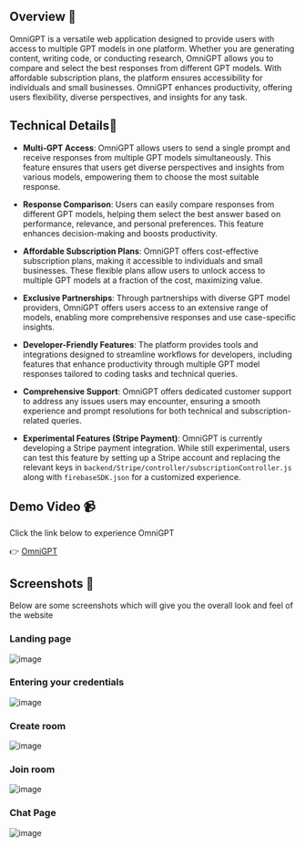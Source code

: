 ## Overview 🌟

OmniGPT is a versatile web application designed to provide users with access to multiple GPT models in one platform. Whether you are generating content, writing code, or conducting research, OmniGPT allows you to compare and select the best responses from different GPT models. With affordable subscription plans, the platform ensures accessibility for individuals and small businesses. OmniGPT enhances productivity, offering users flexibility, diverse perspectives, and insights for any task.

## Technical Details🚀
- **Multi-GPT Access**: OmniGPT allows users to send a single prompt and receive responses from multiple GPT models simultaneously. This feature ensures that users get diverse perspectives and insights from various models, empowering them to choose the most suitable response.

- **Response Comparison**: Users can easily compare responses from different GPT models, helping them select the best answer based on performance, relevance, and personal preferences. This feature enhances decision-making and boosts productivity.

- **Affordable Subscription Plans**: OmniGPT offers cost-effective subscription plans, making it accessible to individuals and small businesses. These flexible plans allow users to unlock access to multiple GPT models at a fraction of the cost, maximizing value.

- **Exclusive Partnerships**: Through partnerships with diverse GPT model providers, OmniGPT offers users access to an extensive range of models, enabling more comprehensive responses and use case-specific insights.

- **Developer-Friendly Features**: The platform provides tools and integrations designed to streamline workflows for developers, including features that enhance productivity through multiple GPT model responses tailored to coding tasks and technical queries.

- **Comprehensive Support**: OmniGPT offers dedicated customer support to address any issues users may encounter, ensuring a smooth experience and prompt resolutions for both technical and subscription-related queries.

- **Experimental Features (Stripe Payment)**: OmniGPT is currently developing a Stripe payment integration. While still experimental, users can test this feature by setting up a Stripe account and replacing the relevant keys in `backend/Stripe/controller/subscriptionController.js` along with `firebaseSDK.json` for a customized experience.

## Demo Video 📹
Click the link below to experience OmniGPT

👉 [OmniGPT](https://omnigpt-geeks.netlify.app/)

## Screenshots 📸
Below are some screenshots which will give you the overall look and feel of the website

### Landing page
![image](https://firebasestorage.googleapis.com/v0/b/webt3-8766f.appspot.com/o/chatterhub%20demo%20images%2FChatterHub%20landing.png?alt=media&token=5cbb0900-be21-4eec-90a7-4e3271173f82)

### Entering your credentials
![image](https://firebasestorage.googleapis.com/v0/b/webt3-8766f.appspot.com/o/chatterhub%20demo%20images%2FChatterHub%20Login.png?alt=media&token=57141f72-6f13-4df3-91dd-a0caddbf262e)

### Create room
![image](https://firebasestorage.googleapis.com/v0/b/webt3-8766f.appspot.com/o/chatterhub%20demo%20images%2FChatterHub%20create%20room.png?alt=media&token=7d675307-81ee-48d8-ac7a-56a5382db61a)

### Join room
![image](https://firebasestorage.googleapis.com/v0/b/webt3-8766f.appspot.com/o/chatterhub%20demo%20images%2FChatterHub%20join%20room.png?alt=media&token=43844b4e-93b9-42ed-a243-4d8d07fa9048)

### Chat Page
![image](https://firebasestorage.googleapis.com/v0/b/webt3-8766f.appspot.com/o/chatterhub%20demo%20images%2Fchatscreen.png?alt=media&token=71f1065b-6f92-48c1-b06a-134522713e7b)
